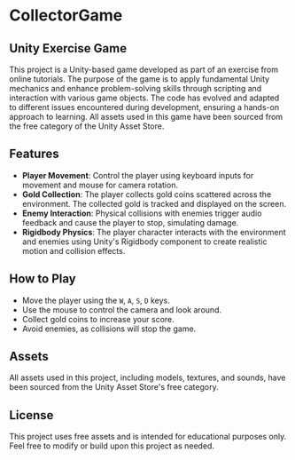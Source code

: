 # CollectorGame
## Unity Exercise Game

This project is a Unity-based game developed as part of an exercise from online tutorials. The purpose of the game is to apply fundamental Unity mechanics and enhance problem-solving skills through scripting and interaction with various game objects. The code has evolved and adapted to different issues encountered during development, ensuring a hands-on approach to learning. All assets used in this game have been sourced from the free category of the Unity Asset Store.

## Features

- **Player Movement**: Control the player using keyboard inputs for movement and mouse for camera rotation.
- **Gold Collection**: The player collects gold coins scattered across the environment. The collected gold is tracked and displayed on the screen.
- **Enemy Interaction**: Physical collisions with enemies trigger audio feedback and cause the player to stop, simulating damage.
- **Rigidbody Physics**: The player character interacts with the environment and enemies using Unity's Rigidbody component to create realistic motion and collision effects.

## How to Play

- Move the player using the `W`, `A`, `S`, `D` keys.
- Use the mouse to control the camera and look around.
- Collect gold coins to increase your score.
- Avoid enemies, as collisions will stop the game.

## Assets

All assets used in this project, including models, textures, and sounds, have been sourced from the Unity Asset Store's free category.

## License

This project uses free assets and is intended for educational purposes only. Feel free to modify or build upon this project as needed.

